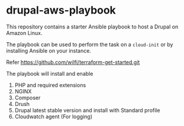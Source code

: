 # drupal-aws-playbook

This repository contains a starter Ansible playbook to host a Drupal on Amazon Linux. 

The playbook can be used to perform the task on a `cloud-init` or by installing Ansible on your instance.

Refer https://github.com/wilfi/terraform-get-started.git

The playbook will install and enable

1. PHP and required extensions
2. NGINX
3. Composer
4. Drush
5. Drupal latest stable version and install with Standard profile
6. Cloudwatch agent (For logging)
